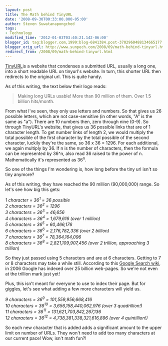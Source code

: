 ```yaml
---
layout: post
title: The Math behind TinyURL
date: '2008-09-30T00:33:00.000-05:00'
author: Steven Suwatanapongched
tags:
- Technology
modified_time: '2012-01-03T03:40:21.142-06:00'
blogger_id: tag:blogger.com,1999:blog-6841384.post-3702960488134665177
blogger_orig_url: http://www.sunpech.com/2008/09/math-behind-tinyurl.html
redirect_from: /2008/09/math-behind-tinyurl.html
---
```


<a href="http://www.tinyurl.com" target="_self">TinyURL</a>is a website that condenses a submitted URL, usually a long one, into a short readable URL on tinyurl's website. In turn, this shorter URL then redirects to the original url.  This is quite handy.

As of this writing, the text below their logo reads:

<blockquote>Making long URLs usable! More than 90 million of them. Over 1.5 billion hits/month.</blockquote>

From what I've seen, they only use letters and numbers.  So that gives us 26 possible letters, which are not case-sensitive (in other words, "A" is the same as "a").  There are 10 numbers then, zero through nine (0-9).  So through TinyURL's website, that gives us 36 possible links that are of 1 character length.  To get number links of length 2, we would multiply the total possible of the first character by the total possible of the second character, luckily they're the same, so 36 x 36 = 1296.  For each additional, we again multiply by 36.  If n is the number of characters, then the formula can be represented by 36^n, also read 36 raised to the power of n.  Mathematically it's represented as 36<sup>n</sup>.

So one of the things I'm wondering is, how long before the tiny url isn't so tiny anymore?  

As of this writing, they have reached the 90 million (90,000,000) range.  So let's see how big this gets:

<em>1 character = 36<sup>1</sup> = 36 possible</em><br /><em>2 characters = 36<sup>2</sup> = 1296</em><br /><em>3 characters = 36<sup>3</sup> = 46,656</em><br /><em>4 characters = 36<sup>4</sup> = 1,679,616 (over 1 million)</em><br /><em>5 characters = 36<sup>5</sup> = 60,466,176</em><br /><em>6 characters = 36<sup>6</sup> = 2,176,782,336 (over 2 billion)</em><br /><em>7 characters = 36<sup>7</sup> = 78,364,164,096</em><br /><em>8 characters = 36<sup>8</sup> = 2,821,109,907,456 (over 2 trillion, approaching 3 trillion)</em>

So they just passed using 5 characters and are at 6 characters.  Getting to 7 or 8 characters may take a while still.  According to this <a href="http://en.wikipedia.org/wiki/Google_search">Google Search wiki</a>, in 2006 Google has indexed over 25 billion web-pages.  So we're not even at the trillion mark just yet!

Plus, this isn't meant for everyone to use to index their page.  But for giggles, let's see what adding a few more characters will yield us.

<em>9 characters = 36<sup>9</sup> = 101,559,956,668,416</em><br /><em>10 characters = 36<sup>10</sup> = 3,656,158,440,062,976 (over 3 quadrillion!)</em><br /><em>11 characters = 36<sup>11</sup> = 131,621,703,842,267,136</em><br /><em>12 characters = 36<sup>12</sup> = 4,738,381,338,321,616,896 (over 4 quintillion!)</em>

So each new character that is added adds a significant amount to the upper limit on number of URLs.  They won't need to add too many characters at our current pace!  Wow, isn't math fun?!